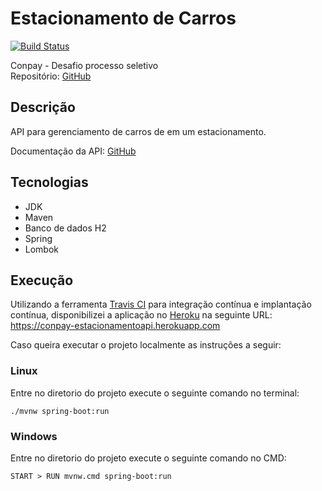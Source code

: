 # Estacionamento de Carros  
[![Build Status](https://travis-ci.com/gui9394/Conpay_EstacionamentoAPI.svg?token=fMHHHqYdW4ReoMi1bebP&branch=development)](https://travis-ci.com/gui9394/Conpay_EstacionamentoAPI)

Conpay - Desafio processo seletivo  
Repositório: [GitHub](https://github.com/dangellys-conpay/desafio-estacionamento)  

## Descrição  
API para gerenciamento de carros de em um estacionamento.  

Documentação da API: [GitHub](https://github.com/gui9394/Conpay_EstacionamentoAPI/blob/production/ENDPOINTS.md)

## Tecnologias  
- JDK  
- Maven  
- Banco de dados H2  
- Spring  
- Lombok  

## Execução  
Utilizando a ferramenta [Travis CI](https://travis-ci.com/) para integração contínua e implantação contínua, disponibilizei a aplicação no [Heroku](https://www.heroku.com/) na seguinte URL: https://conpay-estacionamentoapi.herokuapp.com

Caso queira executar o projeto localmente as instruções a seguir:

### Linux
Entre no diretorio do projeto execute o seguinte comando no terminal:  
```shell script
./mvnw spring-boot:run
```

### Windows
Entre no diretorio do projeto execute o seguinte comando no CMD:    
```
START > RUN mvnw.cmd spring-boot:run
```
